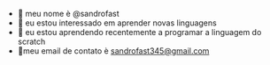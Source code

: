 - 👋 meu nome è @sandrofast
- 👀 eu estou interessado em aprender novas linguagens
- 🌱 eu estou aprendendo recentemente a programar a linguagem do scratch
- 💞️meu email de contato è sandrofast345@gmail.com
